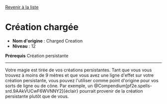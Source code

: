[Revenir à la liste](..)

# Création chargée

 * **Nom d'origine** : Charged Creation
 * **Niveau** : 12


<p><span id="ctl00_MainContent_DetailedOutput"><strong>Prérequis</strong> Création persistante<br></span></p>
<hr>
<p>Votre magie est tirée de vos créations persistantes. Tant que vous vous trouvez à moins de 9 mètres et que vous avez une ligne d'effet sur votre création persistante, vous pouvez l'utiliser comme point d'origine pour vos sorts de ligne ou de cône. Par exemple, un @Compendium[pf2e.spells-srd.9AAkVUCwF6WVNNY2]{éclair} pourrait provenir de la création persistante plutôt que de vous.</p>